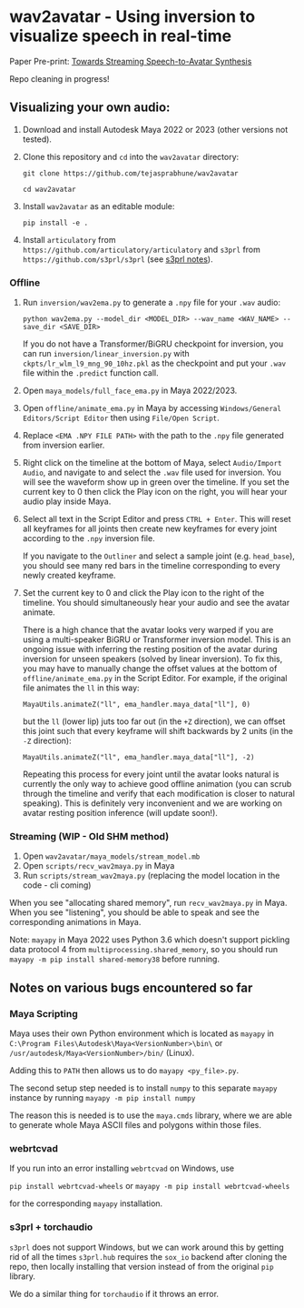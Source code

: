 # wav2avatar - Using inversion to visualize speech in real-time

Paper Pre-print: [Towards Streaming Speech-to-Avatar Synthesis](https://cmsworkshops.com/ICASSP2024/Papers/Uploads/Proposals/PaperNum/7682/20230914063600_437098_7682.pdf)

Repo cleaning in progress!

## Visualizing your own audio:

1. Download and install Autodesk Maya 2022 or 2023 (other versions not 
tested).

1. Clone this repository and `cd` into the `wav2avatar` directory:

    ```
    git clone https://github.com/tejasprabhune/wav2avatar

    cd wav2avatar
    ```

1. Install `wav2avatar` as an editable module:

    ```
    pip install -e .
    ```

1. Install `articulatory` from `https://github.com/articulatory/articulatory` and `s3prl` from `https://github.com/s3prl/s3prl` (see [s3prl notes](#s3prl--torchaudio)).

### Offline

1. Run `inversion/wav2ema.py` to generate a `.npy` file for your `.wav` audio:

    ```
    python wav2ema.py --model_dir <MODEL_DIR> --wav_name <WAV_NAME> --save_dir <SAVE_DIR>
    ```

    If you do not have a Transformer/BiGRU checkpoint for inversion, you can run `inversion/linear_inversion.py` with `ckpts/lr_wlm_l9_mng_90_10hz.pkl`
    as the checkpoint and put your `.wav` file within the `.predict` function call.

1. Open `maya_models/full_face_ema.py` in Maya 2022/2023.

1. Open `offline/animate_ema.py` in Maya by accessing `Windows/General Editors/Script Editor` then using `File/Open Script`.

1. Replace `<EMA .NPY FILE PATH>` with the path to the `.npy` file generated from inversion earlier.

1. Right click on the timeline at the bottom of Maya, select `Audio/Import Audio`, and navigate to and select the `.wav` file used for inversion. You will see the waveform show up in green over the timeline. If you set the current key to 0 then click the Play icon on the right, you will hear your audio play inside Maya.

1. Select all text in the Script Editor and press `CTRL + Enter`. This will reset all keyframes for all joints then create new keyframes for every joint according to the `.npy` inversion file.

    If you navigate to the `Outliner` and select a sample joint (e.g. `head_base`), you should see many red bars in the timeline corresponding to every newly created keyframe.

1. Set the current key to 0 and click the Play icon to the right of the timeline. You should simultaneously hear your audio and see the avatar animate.

    There is a high chance that the avatar looks very warped if you are using a multi-speaker BiGRU or Transformer inversion model. This is an ongoing issue with inferring the resting position of the avatar during inversion for unseen speakers (solved by linear inversion). To fix this, you may have to manually change the offset values at the bottom of
    `offline/animate_ema.py` in the Script Editor. For example, if the original file animates the `ll` in this way:

    ```
    MayaUtils.animateZ("ll", ema_handler.maya_data["ll"], 0)
    ```

    but the `ll` (lower lip) juts too far out (in the `+Z` direction), we can offset this joint such that every keyframe will shift backwards by 2 units (in the `-Z` direction):

    ```
    MayaUtils.animateZ("ll", ema_handler.maya_data["ll"], -2)
    ```

    Repeating this process for every joint until the avatar looks natural is currently the only way to achieve good offline animation (you can scrub through the timeline and verify that each modification is closer to natural speaking). This is definitely very inconvenient and we are working on avatar resting position inference (will update soon!).

### Streaming (WIP - Old SHM method)

1. Open `wav2avatar/maya_models/stream_model.mb`
2. Open `scripts/recv_wav2maya.py` in Maya
3. Run `scripts/stream_wav2maya.py` (replacing the model location in the code - cli coming)

When you see "allocating shared memory", run
`recv_wav2maya.py` in Maya. When you see "listening", you should be able to
speak and see the corresponding animations in Maya.

Note: `mayapy` in Maya 2022 uses Python 3.6 which doesn't support pickling
data protocol 4 from `multiprocessing.shared_memory`, so you should run
`mayapy -m pip install shared-memory38` before running.


## Notes on various bugs encountered so far

### Maya Scripting

Maya uses their own Python environment which is located as `mayapy` in 
`C:\Program Files\Autodesk\Maya<VersionNumber>\bin\` or 
`/usr/autodesk/Maya<VersionNumber>/bin/` (Linux).

Adding this to `PATH` then allows us to do `mayapy <py_file>.py`.

The second setup step needed is to install `numpy` to this separate `mayapy`
instance by running `mayapy -m pip install numpy`

The reason this is needed is to use the `maya.cmds` library, where we are able
to generate whole Maya ASCII files and polygons within those files.

### webrtcvad

If you run into an error installing `webrtcvad` on Windows, use

`pip install webrtcvad-wheels` or `mayapy -m pip install webrtcvad-wheels`

for the corresponding `mayapy` installation.

### s3prl + torchaudio

`s3prl` does not support Windows, but we can work around this by getting
rid of all the times `s3prl.hub` requires the `sox_io` backend after cloning
the repo, then locally installing that version instead of from the original
`pip` library.

We do a similar thing for `torchaudio` if it throws an error.